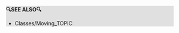 <div style="margin:2em; background-color: #e0e0e0;">

<strong>🔍SEE ALSO🔍</strong>

 * Classes/Moving_TOPIC

</div>

